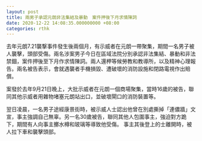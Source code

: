 ```yaml
---
layout: post
title: 兩男子承認元朗非法集結及暴動　案件押後下月求情陳詞
date: 2020-12-22 14:08:35.000000000 +08:00
categories: rthk
---
```


去年元朗7.21襲撃事件發生後兩個月，有示威者在元朗一帶聚集，期間一名男子被人襲擊，頭部受傷。兩名涉案男子今日在區域法院分別承認非法集結、暴動和非法禁錮，案件押後至下月作求情陳詞。兩人還柙等候勞教和教導所，以及精神心理報告。兩名被告表示，會就遇襲者手機損毀、遭破壞的消防設施和閉路電視作出賠償。

案發於去年9月21日晚上，大批示威者在元朗一個商場聚集，當時16歲的被告，聯同其他示威者用雜物堵塞元朗站出口，並破壞閘口的消防裝置等。

翌日凌晨，一名男子途經康景街時，被示威人士認出他曾在別處撕掉「連儂牆」文宣，事主強調自己無辜。另一名30歲被告，聯同其他人包圍事主，強迫對方跪下，期間有人向事主擲水樽和玻璃等導致他受傷。 事主其後登上的士離開時，被人拉下車和襲擊頭部。
